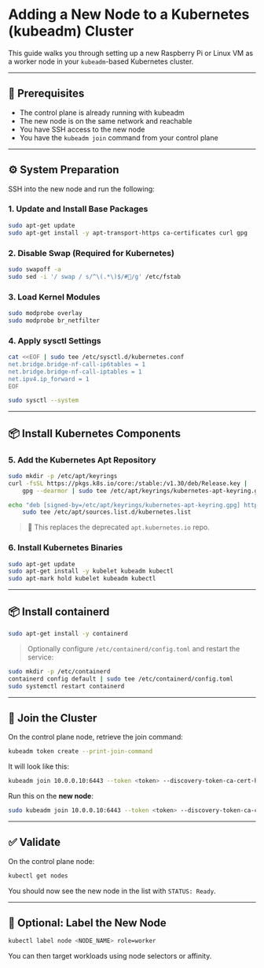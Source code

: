 # Adding a New Node to a Kubernetes (kubeadm) Cluster

This guide walks you through setting up a new Raspberry Pi or Linux VM as a worker node in your `kubeadm`-based Kubernetes cluster.

---

## 🧠 Prerequisites

- The control plane is already running with kubeadm
- The new node is on the same network and reachable
- You have SSH access to the new node
- You have the `kubeadm join` command from your control plane

---

## ⚙️ System Preparation

SSH into the new node and run the following:

### 1. Update and Install Base Packages

```bash
sudo apt-get update
sudo apt-get install -y apt-transport-https ca-certificates curl gpg
```

### 2. Disable Swap (Required for Kubernetes)

```bash
sudo swapoff -a
sudo sed -i '/ swap / s/^\(.*\)$/#/g' /etc/fstab
```

### 3. Load Kernel Modules

```bash
sudo modprobe overlay
sudo modprobe br_netfilter
```

### 4. Apply sysctl Settings

```bash
cat <<EOF | sudo tee /etc/sysctl.d/kubernetes.conf
net.bridge.bridge-nf-call-ip6tables = 1
net.bridge.bridge-nf-call-iptables = 1
net.ipv4.ip_forward = 1
EOF

sudo sysctl --system
```

---

## 📦 Install Kubernetes Components

### 5. Add the Kubernetes Apt Repository

```bash
sudo mkdir -p /etc/apt/keyrings
curl -fsSL https://pkgs.k8s.io/core:/stable:/v1.30/deb/Release.key |
    gpg --dearmor | sudo tee /etc/apt/keyrings/kubernetes-apt-keyring.gpg > /dev/null

echo "deb [signed-by=/etc/apt/keyrings/kubernetes-apt-keyring.gpg] https://pkgs.k8s.io/core:/stable:/v1.30/deb/ /" |
    sudo tee /etc/apt/sources.list.d/kubernetes.list
```

> 🔐 This replaces the deprecated `apt.kubernetes.io` repo.

### 6. Install Kubernetes Binaries

```bash
sudo apt-get update
sudo apt-get install -y kubelet kubeadm kubectl
sudo apt-mark hold kubelet kubeadm kubectl
```

---

## 📦 Install containerd

```bash
sudo apt-get install -y containerd
```

> Optionally configure `/etc/containerd/config.toml` and restart the service:

```bash
sudo mkdir -p /etc/containerd
containerd config default | sudo tee /etc/containerd/config.toml
sudo systemctl restart containerd
```

---

## 🤝 Join the Cluster

On the control plane node, retrieve the join command:

```bash
kubeadm token create --print-join-command
```

It will look like this:

```bash
kubeadm join 10.0.0.10:6443 --token <token> --discovery-token-ca-cert-hash sha256:<hash>
```

Run this on the **new node**:

```bash
sudo kubeadm join 10.0.0.10:6443 --token <token> --discovery-token-ca-cert-hash sha256:<hash>
```

---

## ✅ Validate

On the control plane node:

```bash
kubectl get nodes
```

You should now see the new node in the list with `STATUS: Ready`.

---

## 🧼 Optional: Label the New Node

```bash
kubectl label node <NODE_NAME> role=worker
```

You can then target workloads using node selectors or affinity.
